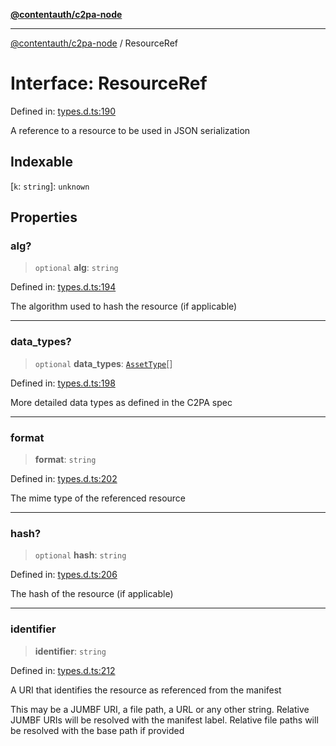 [**@contentauth/c2pa-node**](../README.md)

***

[@contentauth/c2pa-node](../README.md) / ResourceRef

# Interface: ResourceRef

Defined in: [types.d.ts:190](https://github.com/contentauth/c2pa-node-v2/blob/280e70a4878b95c480efb475988df1206fe5da39/js-src/types.d.ts#L190)

A reference to a resource to be used in JSON serialization

## Indexable

\[`k`: `string`\]: `unknown`

## Properties

### alg?

> `optional` **alg**: `string`

Defined in: [types.d.ts:194](https://github.com/contentauth/c2pa-node-v2/blob/280e70a4878b95c480efb475988df1206fe5da39/js-src/types.d.ts#L194)

The algorithm used to hash the resource (if applicable)

***

### data\_types?

> `optional` **data\_types**: [`AssetType`](AssetType.md)[]

Defined in: [types.d.ts:198](https://github.com/contentauth/c2pa-node-v2/blob/280e70a4878b95c480efb475988df1206fe5da39/js-src/types.d.ts#L198)

More detailed data types as defined in the C2PA spec

***

### format

> **format**: `string`

Defined in: [types.d.ts:202](https://github.com/contentauth/c2pa-node-v2/blob/280e70a4878b95c480efb475988df1206fe5da39/js-src/types.d.ts#L202)

The mime type of the referenced resource

***

### hash?

> `optional` **hash**: `string`

Defined in: [types.d.ts:206](https://github.com/contentauth/c2pa-node-v2/blob/280e70a4878b95c480efb475988df1206fe5da39/js-src/types.d.ts#L206)

The hash of the resource (if applicable)

***

### identifier

> **identifier**: `string`

Defined in: [types.d.ts:212](https://github.com/contentauth/c2pa-node-v2/blob/280e70a4878b95c480efb475988df1206fe5da39/js-src/types.d.ts#L212)

A URI that identifies the resource as referenced from the manifest

This may be a JUMBF URI, a file path, a URL or any other string. Relative JUMBF URIs will be resolved with the manifest label. Relative file paths will be resolved with the base path if provided
